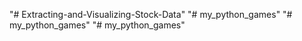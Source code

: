 "# Extracting-and-Visualizing-Stock-Data" 
"# my_python_games" 
"# my_python_games" 
"# my_python_games" 
